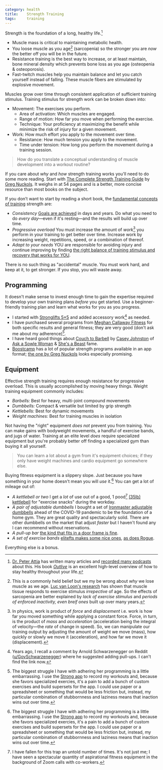 ```yaml
---
category: health
title:    Strength Training
tags:     training
---
```


Strength is the foundation of a long, healthy life.[^1]

- Muscle mass is critical to maintaining metabolic health.
- You loose muscle as you age[^2] (sarcopenia) so the stronger you are _now_ the better off you will be in the future.
- Resistance training is the best way to increase, or at least maintain, bone mineral density which prevents bone loss as you age (osteopenia & osteoporosis).
- Fast-twitch muscles help you maintain balance and let you catch yourself instead of falling. These muscle fibers are stimulated by explosive movement.

Muscles grow over time through consistent application of sufficient training stimulus.
Training stimulus for strength work can be broken down into:

- Movement: The exercises you perform.
  - Area of activation: Which muscles are engaged.
  - Range of motion: How far you move when performing the exercise.
  - Technique: Your proficiency at maximizing the benefit while minimize the risk of injury for a given movement.
- Work: How much effort you apply to the movement over time.
  - Resistance: How much tension you apply to the movement.
  - Time under tension: How long you perform the movement during a training session.

> How do you translate a conceptual understanding of muscle development into a workout routine?

If you care about _why_ and _how_ strength training works you'll need to do some more reading.
Start with [The Complete Strength Training Guide][1] by [Greg Nuckols][2].
It weighs in at 54 pages and is a better, more concise resource than most books on the subject.

If you don’t want to start by reading a short book, the [fundamental concepts of training][3] strength are:

- _Consistency_ [Goals are achieved][4] in days and years. Do what you need to do _every day_—even if it's resting—and the results will build up over time.
- _Progressive overload_ You must increase the amount of _work_[^3] you perform in your training to get better over time. Increase work by increasing weight, repetitions, speed, or a combination of thereof.
- _Adapt to your needs_ YOU are responsible for avoiding injury and continue improving by finding [the right balance of training stimulus and recovery that works for YOU][5].

There is no such thing as "accidental" muscle.
You must work hard, and keep at it, to get stronger.
If you stop, you will waste away.

## Programming

It doesn't make sense to invest enough time to gain the expertise required to develop your own training plans _before_ you get started.
Use a beginner-friendly training plan and learn what works for you as you progress.

- I started with [Stronglifts 5×5][6] and added accessory work[^4] as needed.
- I have purchased several programs from [Meghan Callaway Fitness][7] for both specific results and general fitness; they are very good (don't ask me about my adherence)[^5].
- I have heard good things about [Couch to Barbell][8] by [Casey Johnston][9] of [Ask a Sowle Woman][10] & [She's a Beast][11] fame.
- [Boostcamp][12] has a lot of popular strength programs available in an app format; [the one by Greg Nuckols][13] looks especially promising.

## Equipment

Effective strength training requires enough resistance for progressive overload.
This is usually accomplished by moving heavy things.
Weight training equipment commonly includes:

- _Barbells:_ Best for heavy, multi-joint compound movements
- _Dumbbells:_ Compact & versatile but limited by grip strength
- _Kettlebells:_ Best for dynamic movements
- _Weight machines:_ Best for training muscles in isolation

Not having the "right" equipment _does not_ prevent you from training.
You can make gains with bodyweight movements, a handful of exercise bands, and jugs of water.
Training at an elite level _does_ require specialized equipment but you're probably better off finding a specialized gym than buying it all yourself.

> You can learn a lot about a gym from it's equipment choices; if they only have weight machines and cardio equipment go somewhere else.

Buying fitness equipment is a slippery slope.
Just because you have something in your home doesn't mean you will _use_ it.[^5]
You can get a lot of mileage out of:

- _A kettlebell or two_ I get a _lot_ of use out of a good, 1 pood[^6] [(35lb) kettlebell][14] for "exercise snacks" during the workday.
- _A pair of adjustable dumbbells_ I bought a set of [Ironmaster adjustable dumbbells][15] ahead of the COVID-19 pandemic to be the foundation of a home gym. They are great quality and spectacularly solid. There are other dumbbells on the market that adjust _faster_ but I haven't found any I can recommend without reservations.
- _A pull-up bar_ [the kind that fits in a door frame is fine][16].
- _A set of exercise bands_ [elitefts makes some nice ones][17], [as does Rogue][18].

Everything else is a bonus.

[^1]: [Dr. Peter Attia][19] has written many articles and [recorded many podcasts][20] about this. His book [_Outlive_][21] is an excellent high-level overview of how to stay healthy throughout your life.
[^2]: This is a commonly held belief but we my be wrong about _why_ we lose muscle as we age. [Luc van Loon's research][22] has shown that muscle tissue responds to exercise stimulus _irrepective_ of age. So the effects of sarcopenia are better explained by _lack of exercise stimulus_ and _periods of enforced inactivity, even breif ones_ built up over many years.
[^3]: In physics, work is product of _force_ and _displacement_ i.e. work is how far you moved something while applying a constant force. Force, in turn, is the product of _mass_ and _acceleration_ (acceleration being the integral of velocity—the _rate_ of change in speed). So, we can manipulate our training output by adjusting the amount of weight we move (mass), how quickly or slowly we move it (acceleration), and how far we move it (displacement).
[^4]: Years ago, I recall a comment by Arnold Schwarzenegger on Reddit ([u/GovSchwarzenegger][23]) where he suggested adding pull-ups. I can't find the link now.
[^5]: The biggest struggle I have with adhering her programming is a little embarrassing. I use the [Strong app][24] to record my workouts and, because she favors specialized exercies, it's a pain to add a bunch of custom exercises and build supersets for the app. I could use paper or a spreadsheet or something that would be less friction but, instead, my particular combination of stubbornness and laziness means that inaction wins out over time.
[^6]: I have fallen for this trap an untold number of times. It's not just me; I have seen a spectacular quantity of aspirational fitness equipment in the background of Zoom calls with co-workers.
[^7]: Kettlebells were traditionally measured in increments of 40 Russian pounds called a pood. One pood is equivalent to 16 kilograms—about 35 pounds.

[1]:  https://www.strongerbyscience.com/complete-strength-training-guide/
[2]:  http://gregnuckols.com/about/
[3]:  /codex/training/#fundamentals
[4]:  /codex/training/#set-achievable-goals
[5]:  /codex/training/#personalize-your-training
[6]:  https://stronglifts.com/5x5/
[7]:  https://meghancallawayfitness.com/
[8]:  https://www.couchtobarbell.com/
[9]:  https://www.caseyjohnston.website
[10]: https://askaswolewoman.com
[11]: https://www.shesabeast.co
[12]: https://www.boostcamp.app
[13]: https://www.boostcamp.app/greg-nuckols/greg-nuckols-beginner-program
[14]: https://www.roguefitness.com/rogue-kettlebells
[15]: https://www.ironmaster.com/products/quick-lock-adjustable-dumbbells-75-original/
[16]: https://www.nytimes.com/wirecutter/reviews/best-pull-up-bars/
[17]: https://www.elitefts.com/shop/bands.html
[18]: https://www.roguefitness.com/rogue-monster-bands
[19]: https://peterattiamd.com/
[20]: https://peterattiamd.com/podcast/
[21]: https://peterattiamd.com/outlive/
[22]: https://peterattiamd.com/lucvanloon/
[23]: https://www.reddit.com/user/GovSchwarzenegger
[24]: https://www.strong.app/
